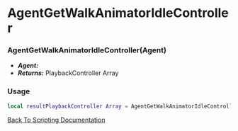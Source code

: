 # AgentGetWalkAnimatorIdleController

### AgentGetWalkAnimatorIdleController(Agent)
- ***Agent:*** 
- ***Returns:*** PlaybackController Array

### Usage

```Lua
local resultPlaybackController Array = AgentGetWalkAnimatorIdleController(variableAgent)
```


[Back To Scripting Documentation](../README.md)
